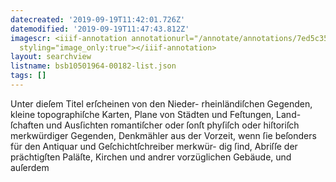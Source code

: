 ```yaml
---
datecreated: '2019-09-19T11:42:01.726Z'
datemodified: '2019-09-19T11:47:43.812Z'
imagescr: <iiif-annotation annotationurl="/annotate/annotations/7ed5c35e-dad2-11e9-bf4d-5cf9388d1834.json"
  styling="image_only:true"></iiif-annotation>
layout: searchview
listname: bsb10501964-00182-list.json
tags: []
---
```

Unter dieſem Titel erſcheinen von den Nieder-
rheinländiſchen Gegenden, kleine topographiſche
Karten, Plane von Städten und Feſtungen, Land-
ſchaften und Ausſichten romantiſcher oder ſonſt
phyſiſch oder hiſtoriſch merkwürdiger Gegenden,
Denkmähler aus der Vorzeit, wenn ſie beſonders
für den Antiquar und Geſchichtſchreiber merkwür-
dig ſind, Abriſſe der prächtigſten Paläſte, Kirchen
und andrer vorzüglichen Gebäude, und auſerdem